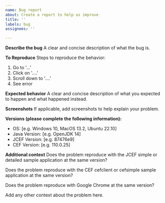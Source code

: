 ```yaml
---
name: Bug report
about: Create a report to help us improve
title: ''
labels: bug
assignees: ''

---
```


**Describe the bug**
A clear and concise description of what the bug is.

**To Reproduce**
Steps to reproduce the behavior:
1. Go to '...'
2. Click on '....'
3. Scroll down to '....'
4. See error

**Expected behavior**
A clear and concise description of what you expected to happen and what happened instead.

**Screenshots**
If applicable, add screenshots to help explain your problem.

**Versions (please complete the following information):**
 - OS: [e.g. Windows 10, MacOS 13.2, Ubuntu 22.10]
 - Java Version: [e.g. OpenJDK 14]
 - JCEF Version: [e.g. 87476e9]
 - CEF Version: [e.g. 110.0.25]

**Additional context**
Does the problem reproduce with the JCEF simple or detailed sample application at the same version?

Does the problem reproduce with the CEF cefclient or cefsimple sample application at the same version?

Does the problem reproduce with Google Chrome at the same version?

Add any other context about the problem here.
